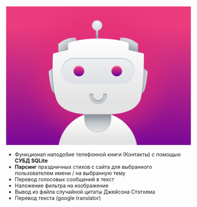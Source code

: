 ![bot](https://github.com/quickbreak/pets/blob/main/Бот/image.png)

* Функционал наподобие телефонной книги (Контакты)  с помощью **СУБД SQLite**
* **Парсинг** праздничных стихов с сайта для выбранного пользователем имени / на выбранную тему
* Перевод голосовых сообщений в текст
* Наложение фильтра на изображение
* Вывод из файла случайной цитаты Джейсона Стэтхема
* Перевод текста (google translator)
